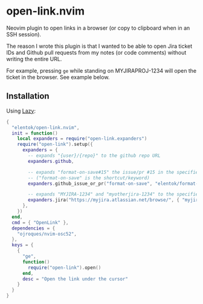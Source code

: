 # open-link.nvim

Neovim plugin to open links in a browser (or copy to clipboard when in an SSH
session).

The reason I wrote this plugin is that I wanted to be able to open Jira ticket
IDs and Github pull requests from my notes (or code comments) without writing
the entire URL.

For example, pressing `ge` while standing on MYJIRAPROJ-1234 will open the
ticket in the browser. See example below.

## Installation

Using [Lazy](https://github.com/folke/lazy.nvim):

```lua
{
  "elentok/open-link.nvim",
  init = function()
    local expanders = require("open-link.expanders")
    require("open-link").setup({
      expanders = {
        -- expands "{user}/{repo}" to the github repo URL
        expanders.github,

        -- expands "format-on-save#15" the issue/pr #15 in the specified github project
        -- ("format-on-save" is the shortcut/keyword)
        expanders.github_issue_or_pr("format-on-save", "elentok/format-on-save.nvim"),

        -- expands "MYJIRA-1234" and "myotherjira-1234" to the specified Jira URL
        expanders.jira("https://myjira.atlassian.net/browse/", { "myjira", "myotherjira"})
      },
    })
  end,
  cmd = { "OpenLink" },
  dependencies = {
    "ojroques/nvim-osc52",
  },
  keys = {
    {
      "ge",
      function()
        require("open-link").open()
      end,
      desc = "Open the link under the cursor"
    }
  }
}
```
